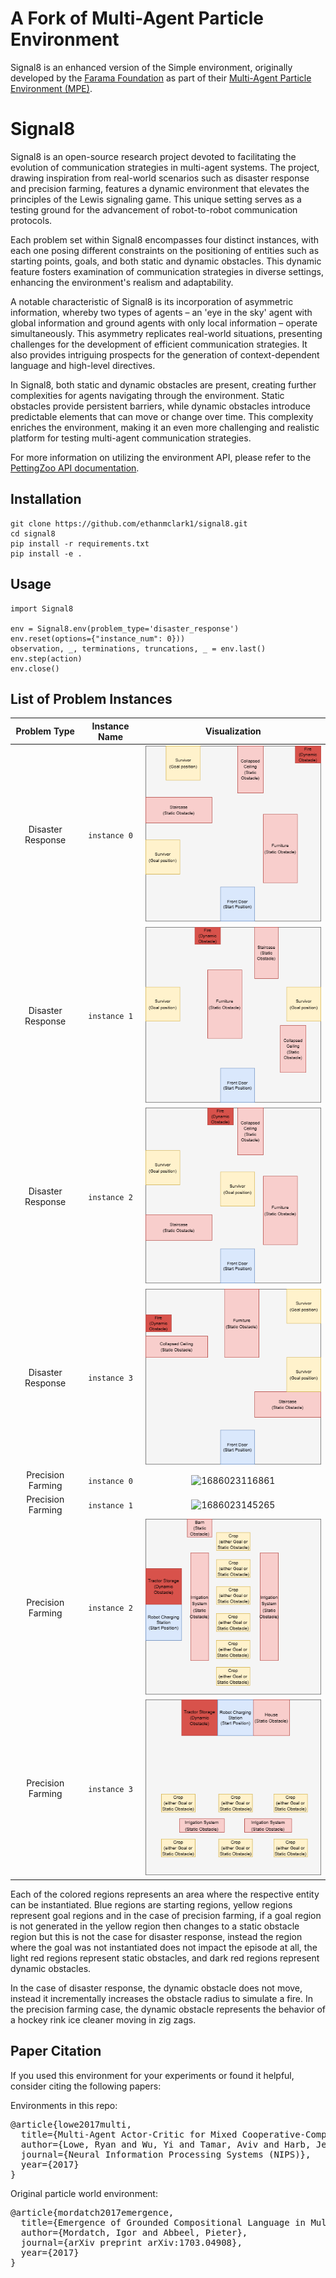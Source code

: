 # A Fork of Multi-Agent Particle Environment

Signal8 is an enhanced version of the Simple environment, originally developed by the [Farama Foundation](https://farama.org/) as part of their [Multi-Agent Particle Environment (MPE)](https://pettingzoo.farama.org/environments/mpe/).

# Signal8

Signal8 is an open-source research project devoted to facilitating the evolution of communication strategies in multi-agent systems. The project, drawing inspiration from real-world scenarios such as disaster response and precision farming, features a dynamic environment that elevates the principles of the Lewis signaling game. This unique setting serves as a testing ground for the advancement of robot-to-robot communication protocols.

Each problem set within Signal8 encompasses four distinct instances, with each one posing different constraints on the positioning of entities such as starting points, goals, and both static and dynamic obstacles. This dynamic feature fosters examination of communication strategies in diverse settings, enhancing the environment's realism and adaptability.

A notable characteristic of Signal8 is its incorporation of asymmetric information, whereby two types of agents – an 'eye in the sky' agent with global information and ground agents with only local information – operate simultaneously. This asymmetry replicates real-world situations, presenting challenges for the development of efficient communication strategies. It also provides intriguing prospects for the generation of context-dependent language and high-level directives.

In Signal8, both static and dynamic obstacles are present, creating further complexities for agents navigating through the environment. Static obstacles provide persistent barriers, while dynamic obstacles introduce predictable elements that can move or change over time. This complexity enriches the environment, making it an even more challenging and realistic platform for testing multi-agent communication strategies.

For more information on utilizing the environment API, please refer to the [PettingZoo API documentation](https://pettingzoo.farama.org/content/basic_usage/).

## Installation

```
git clone https://github.com/ethanmclark1/signal8.git
cd signal8
pip install -r requirements.txt
pip install -e .
```

## Usage

```
import Signal8

env = Signal8.env(problem_type='disaster_response')
env.reset(options={"instance_num": 0}))
observation, _, terminations, truncations, _ = env.last()
env.step(action)
env.close()
```

## List of Problem Instances

|   Problem Type   | Instance Name |                 Visualization                 |
| :---------------: | :------------: | :--------------------------------------------: |
| Disaster Response | ``instance 0`` | ![1686022961822](image/README/1686022961822.png) |
| Disaster Response | ``instance 1`` | ![1686022966815](image/README/1686022966815.png) |
| Disaster Response | ``instance 2`` | ![1686022973814](image/README/1686022973814.png) |
| Disaster Response | ``instance 3`` | ![1686022982456](image/README/1686022982456.png) |
| Precision Farming | ``instance 0`` | ![1686023116861](image/README/1686023116861.png) |
| Precision Farming | ``instance 1`` | ![1686023145265](image/README/1686023145265.png) |
| Precision Farming | ``instance 2`` | ![1686023077466](image/README/1686023077466.png) |
| Precision Farming | ``instance 3`` | ![1686023083150](image/README/1686023083150.png) |

Each of the colored regions represents an area where the respective entity can be instantiated. Blue regions are starting regions, yellow regions represent goal regions and in the case of precision farming, if a goal region is not generated in the yellow region then changes to a static obstacle region but this is not the case for disaster response, instead the region where the goal was not instantiated does not impact the episode at all, the light red regions represent static obstacles, and dark red regions represent dynamic obstacles.

In the case of disaster response, the dynamic obstacle does not move, instead it incrementally increases the obstacle radius to simulate a fire. In the precision farming case, the dynamic obstacle represents the behavior of a hockey rink ice cleaner moving in zig zags.

## Paper Citation

If you used this environment for your experiments or found it helpful, consider citing the following papers:

Environments in this repo:

<pre>
@article{lowe2017multi,
  title={Multi-Agent Actor-Critic for Mixed Cooperative-Competitive Environments},
  author={Lowe, Ryan and Wu, Yi and Tamar, Aviv and Harb, Jean and Abbeel, Pieter and Mordatch, Igor},
  journal={Neural Information Processing Systems (NIPS)},
  year={2017}
}
</pre>

Original particle world environment:

<pre>
@article{mordatch2017emergence,
  title={Emergence of Grounded Compositional Language in Multi-Agent Populations},
  author={Mordatch, Igor and Abbeel, Pieter},
  journal={arXiv preprint arXiv:1703.04908},
  year={2017}
}
</pre>
